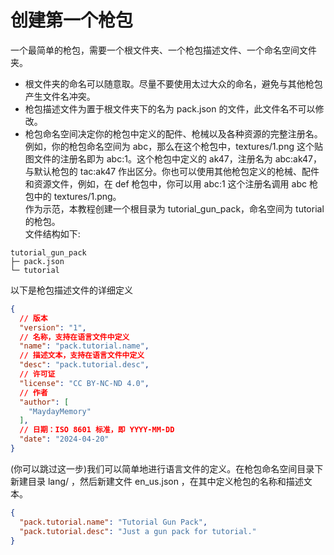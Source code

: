 # 创建第一个枪包
一个最简单的枪包，需要一个根文件夹、一个枪包描述文件、一个命名空间文件夹。   
- 根文件夹的命名可以随意取。尽量不要使用太过大众的命名，避免与其他枪包产生文件名冲突。
- 枪包描述文件为置于根文件夹下的名为 pack.json 的文件，此文件名不可以修改。
- 枪包命名空间决定你的枪包中定义的配件、枪械以及各种资源的完整注册名。例如，你的枪包命名空间为 abc，那么在这个枪包中，textures/1.png 这个贴图文件的注册名即为 abc:1。这个枪包中定义的 ak47，注册名为 abc:ak47，与默认枪包的 tac:ak47 作出区分。你也可以使用其他枪包定义的枪械、配件和资源文件，例如，在 def 枪包中，你可以用 abc:1 这个注册名调用 abc 枪包中的 textures/1.png。   
作为示范，本教程创建一个根目录为 tutorial_gun_pack，命名空间为 tutorial 的枪包。   
文件结构如下:   
```
tutorial_gun_pack
├─ pack.json
└─ tutorial
```
以下是枪包描述文件的详细定义   
``` json
{
  // 版本
  "version": "1",
  // 名称，支持在语言文件中定义
  "name": "pack.tutorial.name",
  // 描述文本，支持在语言文件中定义
  "desc": "pack.tutorial.desc",
  // 许可证
  "license": "CC BY-NC-ND 4.0",
  // 作者
  "author": [
    "MaydayMemory"
  ],
  // 日期：ISO 8601 标准，即 YYYY-MM-DD
  "date": "2024-04-20"
}
```
(你可以跳过这一步)我们可以简单地进行语言文件的定义。在枪包命名空间目录下新建目录 lang/ ，然后新建文件 en_us.json ，在其中定义枪包的名称和描述文本。   
``` json
{
  "pack.tutorial.name": "Tutorial Gun Pack",
  "pack.tutorial.desc": "Just a gun pack for tutorial."
}
```